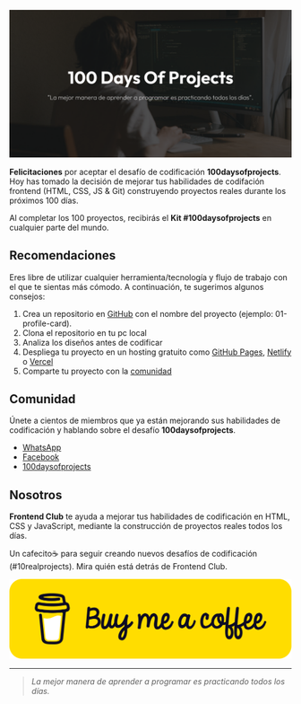 ![portada](./img/portada.png)

**Felicitaciones** por aceptar el desafío de codificación **100daysofprojects**. Hoy has tomado la decisión de mejorar tus habilidades de codifación frontend (HTML, CSS, JS & Git) construyendo proyectos reales durante los próximos 100 días.

Al completar los 100 proyectos, recibirás el **Kit #100daysofprojects** en cualquier parte del mundo.

## Recomendaciones

Eres libre de utilizar cualquier herramienta/tecnología y flujo de trabajo con el que te sientas más cómodo. A continuación, te sugerimos algunos consejos:

1. Crea un repositorio en [GitHub](https://github.com/) con el nombre del proyecto (ejemplo: 01-profile-card).
2. Clona el repositorio en tu pc local
3. Analiza los diseños antes de codificar
4. Despliega tu proyecto en un hosting gratuito como [GitHub Pages](https://pages.github.com/), [Netlify](https://www.netlify.com/) o [Vercel](https://vercel.com/)
5. Comparte tu proyecto con la [comunidad](https://chat.whatsapp.com/LDaK0dksr8f7FbsTWSf0ww)

## Comunidad

Únete a cientos de miembros que ya están mejorando sus habilidades de codificación y hablando sobre el desafío **100daysofprojects**.

- [WhatsApp](https://chat.whatsapp.com/LDaK0dksr8f7FbsTWSf0ww)
- [Facebook](https://www.facebook.com/frontendclubfb)
- [100daysofprojects](https://www.facebook.com/groups/100daysofprojects)

## Nosotros

**Frontend Club** te ayuda a mejorar tus habilidades de codificación en HTML, CSS y JavaScript, mediante la construcción de proyectos reales todos los días.

Un cafecito☕ para seguir creando nuevos desafíos de codificación (#10realprojects). Mira quién está detrás de Frontend Club.

[![buymeacoffe](img/bmc-button.png)](https://buymeacoffee.com/xantosromero)

---

> _La mejor manera de aprender a programar es practicando todos los días._